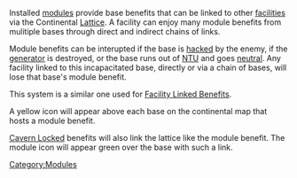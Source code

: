 Installed [modules](Modules.md) provide base benefits that can
be linked to other [facilities](Facilities.md) via the
Continental [Lattice](Lattice.md). A facility can enjoy many
module benefits from mulitiple bases through direct and indirect chains
of links.

Module benefits can be interupted if the base is
[hacked](Capturing_Bases.md) by the enemy, if the
[generator](Generator.md) is destroyed, or the base runs out of
[NTU](NTU.md) and goes [neutral](Neutral.md). Any
facility linked to this incapacitated base, directly or via a chain of
bases, will lose that base's module benefit.

This system is a similar one used for [Facility Linked
Benefits](Facility_Linked_Benefit.md).

A yellow icon will appear above each base on the continental map that
hosts a module benefit.

[Cavern Locked](Cavern_Lock.md) benefits will also link the
lattice like the module benefit. The module icon will appear green over
the base with such a link.

[Category:Modules](Category:Modules.md)
